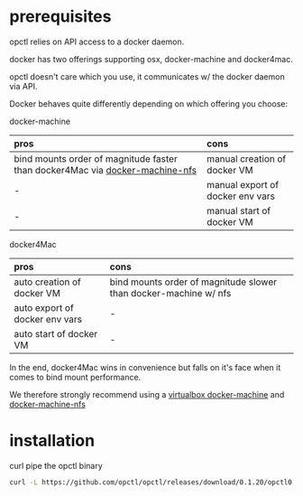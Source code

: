 # prerequisites

opctl relies on API access to a docker daemon.

docker has two offerings supporting osx, docker-machine and docker4mac.

opctl doesn't care which you use, it communicates w/ the docker daemon
via API.

Docker behaves quite differently depending on which offering you choose:

docker-machine

| pros                                                                                                                          | cons                             |
|:------------------------------------------------------------------------------------------------------------------------------|:---------------------------------|
| bind mounts order of magnitude faster than docker4Mac via [docker-machine-nfs](https://github.com/adlogix/docker-machine-nfs) | manual creation of docker VM     |
| -                                                                                                                             | manual export of docker env vars |
| -                                                                                                                             | manual start of docker VM        |

docker4Mac

| pros                           | cons                                                             |
|:-------------------------------|:-----------------------------------------------------------------|
| auto creation of docker VM     | bind mounts order of magnitude slower than docker-machine w/ nfs |
| auto export of docker env vars | -                                                                |
| auto start of docker VM        | -                                                                |

In the end, docker4Mac wins in convenience but falls on it's face when
it comes to bind mount performance.

We therefore strongly recommend using a
[virtualbox docker-machine](https://docs.docker.com/machine/drivers/virtualbox/)
and [docker-machine-nfs](https://github.com/adlogix/docker-machine-nfs)

# installation

curl pipe the opctl binary

```bash
curl -L https://github.com/opctl/opctl/releases/download/0.1.20/opctl0.1.20.darwin.tgz | tar -xzv -C /usr/local/bin
```

